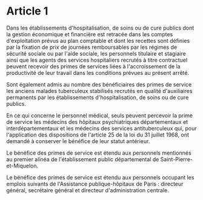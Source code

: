 # Article 1

Dans les établissements d'hospitalisation, de soins ou de cure publics dont la gestion économique et financière est retracée dans les comptes d'exploitation prévus au plan comptable et dont les recettes sont définies par la fixation de prix de journées remboursables par les régimes de sécurité sociale ou par l'aide sociale, les personnels titulaire et stagiaire ainsi que les agents des services hospitaliers recrutés à titre contractuel peuvent recevoir des primes de services liées à l'accroissement de la productivité de leur travail dans les conditions prévues au présent arrêté.

Sont également admis au nombre des bénéficiaires des primes de service les anciens malades tuberculeux stabilisés recrutés en qualité d'auxiliaires permanents par les établissements d'hospitalisation, de soins ou de cure publics.

En ce qui concerne le personnel médical, seuls peuvent percevoir la prime de service les médecins des hôpitaux psychiatriques départementaux et interdépartementaux et les médecins des services antituberculeux qui, pour l'application des dispositions de l'article 25 de la loi du 31 juillet 1968, ont demandé à conserver le bénéfice de leur statut antérieur.

Le bénéfice des primes de service est étendu aux personnels mentionnés au premier alinéa de l'établissement public départemental de Saint-Pierre-et-Miquelon.

Le bénéfice des primes de service est étendu aux personnels occupant les emplois suivants de l'Assistance publique-hôpitaux de Paris : directeur général, secrétaire général et directeur d'administration centrale.
